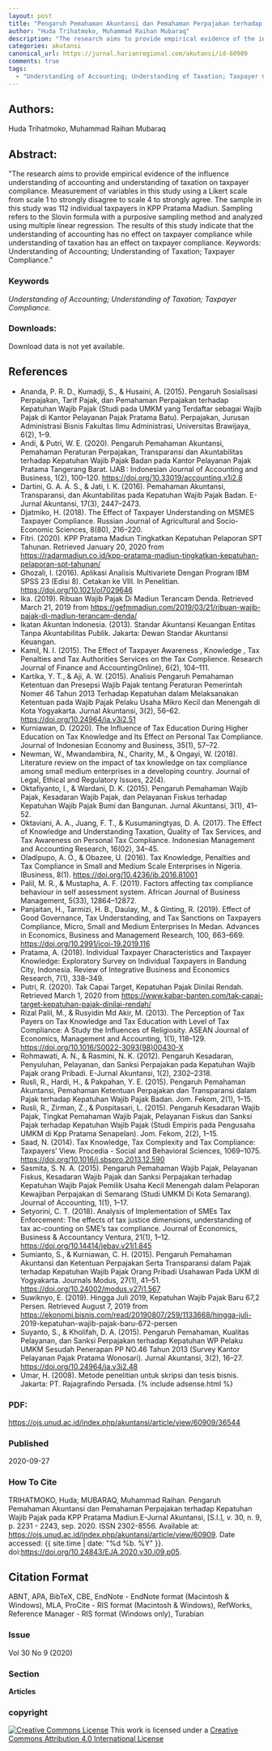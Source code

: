 ```yaml
---
layout: post
title: "Pengaruh Pemahaman Akuntansi dan Pemahaman Perpajakan terhadap Kepatuhan Wajib Pajak pada KPP Pratama Madiun"
author: "Huda Trihatmoko, Muhammad Raihan Mubaraq"
description: "The research aims to provide empirical evidence of the influence understanding of accounting and understanding of taxation on taxpayer compliance Measurement of variabl"
categories: akutansi
canonical_url: https://jurnal.harianregional.com/akutansi/id-60909
comments: true
tags:
  - "Understanding of Accounting; Understanding of Taxation; Taxpayer Compliance."
---
```


## Authors:
Huda Trihatmoko, Muhammad Raihan Mubaraq

## Abstract:
"The research aims to provide empirical evidence of the influence understanding of accounting and understanding of taxation on taxpayer compliance. Measurement of variables in this study using a Likert scale from scale 1 to strongly disagree to scale 4 to strongly agree. The sample in this study was 112 individual taxpayers in KPP Pratama Madiun. Sampling refers to the Slovin formula with a purposive sampling method and analyzed using multiple linear regression. The results of this study indicate that the understanding of accounting has no effect on taxpayer compliance while understanding of taxation has an effect on taxpayer compliance. Keywords: Understanding of Accounting; Understanding of Taxation; Taxpayer Compliance."

### Keywords
*Understanding of Accounting; Understanding of Taxation; Taxpayer Compliance.*

### Downloads:
Download data is not yet available.

## References
- Ananda, P. R. D., Kumadji, S., & Husaini, A. (2015). Pengaruh Sosialisasi Perpajakan, Tarif Pajak, dan Pemahaman Perpajakan terhadap Kepatuhan Wajib Pajak (Studi pada UMKM yang Terdaftar sebagai Wajib Pajak di Kantor Pelayanan Pajak Pratama Batu). Perpajakan, Jurusan Administrasi Bisnis Fakultas Ilmu Administrasi, Universitas Brawijaya, 6(2), 1–9.
- Andi, & Putri, W. E. (2020). Pengaruh Pemahaman Akuntansi, Pemahaman Peraturan Perpajakan, Transparansi dan Akuntabilitas terhadap Kepatuhan Wajib Pajak Badan pada Kantor Pelayanan Pajak Pratama Tangerang Barat. IJAB : Indonesian Journal of Accounting and Business, 1(2), 100–120. https://doi.org/10.33019/accounting.v1i2.8
- Dartini, G. A. A. S., & Jati, I. K. (2016). Pemahaman Akuntansi, Transparansi, dan Akuntabilitas pada Kepatuhan Wajib Pajak Badan. E-Jurnal Akuntansi, 17(3), 2447–2473.
- Djatmiko, H. (2018). The Effect of Taxpayer Understanding on MSMES Taxpayer Compliance. Russian Journal of Agricultural and Socio-Economic Sciences, 8(80), 216–220.
- Fitri. (2020). KPP Pratama Madiun Tingkatkan Kepatuhan Pelaporan SPT Tahunan. Retrieved January 20, 2020 from https://radarmadiun.co.id/kpp-pratama-madiun-tingkatkan-kepatuhan-pelaporan-spt-tahunan/
- Ghozali, I. (2016). Aplikasi Analisis Multivariete Dengan Program IBM SPSS 23 (Edisi 8). Cetakan ke VIII. In Penelitian. https://doi.org/10.1021/ol7029646
- Ika. (2019). Ribuan Wajib Pajak Di Madiun Terancam Denda. Retrieved March 21, 2019 from https://gefmmadiun.com/2019/03/21/ribuan-wajib-pajak-di-madiun-terancam-denda/
- Ikatan Akuntan Indonesia. (2013). Standar Akuntansi Keuangan Entitas Tanpa Akuntabilitas Publik. Jakarta: Dewan Standar Akuntansi Keuangan.
- Kamil, N. I. (2015). The Effect of Taxpayer Awareness , Knowledge , Tax Penalties and Tax Authorities Services on the Tax Complience. Research Journal of Finance and AccountingOnline), 6(2), 104–111.
- Kartika, Y. T., & Aji, A. W. (2015). Analisis Pengaruh Pemahaman Ketentuan dan Presepsi Wajib Pajak tentang Peraturan Pemerintah Nomer 46 Tahun 2013 Terhadap Kepatuhan dalam Melaksanakan Ketentuan pada Wajib Pajak Pelaku Usaha Mikro Kecil dan Menengah di Kota Yogyakarta. Jurnal Akuntansi, 3(2), 56–62. https://doi.org/10.24964/ja.v3i2.51
- Kurniawan, D. (2020). The Influence of Tax Education During Higher Education on Tax Knowledge and Its Effect on Personal Tax Compliance. Journal of Indonesian Economy and Business, 35(1), 57–72.
- Newman, W., Mwandambira, N., Charity, M., & Ongayi, W. (2018). Literature review on the impact of tax knowledge on tax compliance among small medium enterprises in a developing country. Journal of Legal, Ethical and Regulatory Issues, 22(4).
- Oktafiyanto, I., & Wardani, D. K. (2015). Pengaruh Pemahaman Wajib Pajak, Kesadaran Wajib Pajak, dan Pelayanan Fiskus terhadap Kepatuhan Wajib Pajak Bumi dan Bangunan. Jurnal Akuntansi, 3(1), 41–52.
- Oktaviani, A. A., Juang, F. T., & Kusumaningtyas, D. A. (2017). The Effect of Knowledge and Understanding Taxation, Quality of Tax Services, and Tax Awareness on Personal Tax Compliance. Indonesian Management and Accounting Research, 16(02), 34–45.
- Oladipupo, A. O., & Obazee, U. (2016). Tax Knowledge, Penalties and Tax Compliance in Small and Medium Scale Enterprises in Nigeria. IBusiness, 8(1). https://doi.org/10.4236/ib.2016.81001
- Palil, M. R., & Mustapha, A. F. (2011). Factors affecting tax compliance behaviour in self assessment system. African Journal of Business Management, 5(33), 12864–12872.
- Panjaitan, H., Tarmizi, H. B., Daulay, M., & Ginting, R. (2019). Effect of Good Governance, Tax Understanding, and Tax Sanctions on Taxpayers Compliance, Micro, Small and Medium Enterprises In Medan. Advances in Economics, Business and Management Research, 100, 663–669. https://doi.org/10.2991/icoi-19.2019.116
- Pratama, A. (2018). Individual Taxpayer Characteristics and Taxpayer Knowledge: Exploratory Survey on Individual Taxpayers in Bandung City, Indonesia. Review of Integrative Business and Economics Research, 7(1), 338–349.
- Putri, R. (2020). Tak Capai Target, Kepatuhan Pajak Dinilai Rendah.           Retrieved March 1, 2020 from https://www.kabar-banten.com/tak-capai-target-kepatuhan-pajak-dinilai-rendah/
- Rizal Palil, M., & Rusyidin Md Akir, M. (2013). The Perception of Tax Payers on Tax Knowledge and Tax Education with Level of Tax Compliance: A Study the Influences of Religiosity. ASEAN Journal of Economics, Management and Accounting, 1(1), 118–129. https://doi.org/10.1016/S0022-3093(98)00430-X
- Rohmawati, A. N., & Rasmini, N. K. (2012). Pengaruh Kesadaran, Penyuluhan, Pelayanan, dan Sanksi Perpajakan pada Kepatuhan Wajib Pajak orang Pribadi. E-Jurnal Akuntansi, 1(2), 2302–2318.
- Rusli, R., Hardi, H., & Pakpahan, Y. E. (2015). Pengaruh Pemahaman Akuntansi, Pemahaman Ketentuan Perpajakan dan Transparansi dalam Pajak terhadap Kepatuhan Wajib Pajak Badan. Jom. Fekom, 2(1), 1–15.
- Rusli, R., Zirman, Z., & Puspitasari, L. (2015). Pengaruh Kesadaran Wajib Pajak, Tingkat Pemahaman Wajib Pajak, Pelayanan Fiskus dan Sanksi Pajak terhadap Kepatuhan Wajib Pajak (Studi Empiris pada Pengusaha UMKM di Kpp Pratama Senapelan). Jom. Fekom, 2(2), 1–15.
- Saad, N. (2014). Tax Knowledge, Tax Complexity and Tax Compliance: Taxpayers’ View. Procedia - Social and Behavioral Sciences, 1069–1075. https://doi.org/10.1016/j.sbspro.2013.12.590
- Sasmita, S. N. A. (2015). Pengaruh Pemahaman Wajib Pajak, Pelayanan Fiskus, Kesadaran Wajib Pajak dan Sanksi Perpajakan terhadap Kepatuhan Wajib Pajak Pemilik Usaha Kecil Menengah dalam Pelaporan Kewajiban Perpajakan di Semarang (Studi UMKM Di Kota Semarang). Journal of Accounting, 1(1), 1–17.
- Setyorini, C. T. (2018). Analysis of Implementation of SMEs Tax Enforcement: The effects of tax justice dimensions, understanding of tax ac-counting on SME’s tax compliance. Journal of Economics, Business & Accountancy Ventura, 21(1), 1–12. https://doi.org/10.14414/jebav.v21i1.845
- Sumianto, S., & Kurniawan, C. H. (2015). Pengaruh Pemahaman Akuntansi dan Ketentuan Perpajakan Serta Transparansi dalam Pajak terhadap Kepatuhan Wajib Pajak Orang Pribadi Usahawan Pada UKM di Yogyakarta. Journals Modus, 27(1), 41–51. https://doi.org/10.24002/modus.v27i1.567
- Suwiknyo, E. (2019). Hingga Juli 2019, Kepatuhan Wajib Pajak Baru 67,2 Persen. Retrieved August 7, 2019 from https://ekonomi.bisnis.com/read/20190807/259/1133668/hingga-juli- 2019-kepatuhan-wajib-pajak-baru-672-persen
- Suyanto, S., & Kholifah, D. A. (2015). Pengaruh Pemahaman, Kualitas Pelayanan, dan Sanksi Perpajakan terhadap Kepatuhan WP Pelaku UMKM Sesudah Penerapan PP NO.46 Tahun 2013 (Survey Kantor Pelayanan Pajak Pratama Wonosari). Jurnal Akuntansi, 3(2), 16–27. https://doi.org/10.24964/ja.v3i2.48
- Umar, H. (2008). Metode penelitian untuk skripsi dan tesis bisnis. Jakarta: PT. Rajagrafindo Persada.
{% include adsense.html %}
### PDF:
https://ojs.unud.ac.id/index.php/akuntansi/article/view/60909/36544

### Published
2020-09-27

### How To Cite
TRIHATMOKO, Huda; MUBARAQ, Muhammad Raihan.  Pengaruh Pemahaman Akuntansi dan Pemahaman Perpajakan terhadap Kepatuhan Wajib Pajak pada KPP Pratama Madiun.E-Jurnal Akuntansi, [S.l.], v. 30, n. 9, p. 2231 - 2243, sep. 2020. ISSN 2302-8556. Available at: <https://ojs.unud.ac.id/index.php/akuntansi/article/view/60909>. Date accessed: {{ site.time | date: "%d %b. %Y" }}. doi:https://doi.org/10.24843/EJA.2020.v30.i09.p05.

## Citation Format
ABNT, APA, BibTeX, CBE, EndNote - EndNote format (Macintosh & Windows), MLA, ProCite - RIS format (Macintosh & Windows), RefWorks, Reference Manager - RIS format (Windows only), Turabian

### Issue
Vol 30 No 9 (2020)

### Section 
**Articles**

### copyright 
<a href="http://creativecommons.org/licenses/by/4.0/" rel="license"><img src="https://i.creativecommons.org/l/by/4.0/88x31.png" alt="Creative Commons License" /></a>
This work is licensed under a <a href="http://creativecommons.org/licenses/by/4.0/" rel="nofollow">Creative Commons Attribution 4.0 International License</a>
